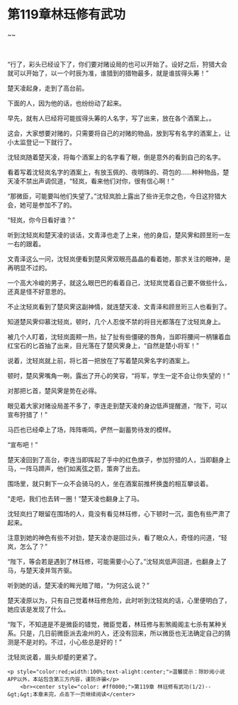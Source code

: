 # 第119章林珏修有武功
~~
    	    <p name="pagetop" href="javascript:void(0);" onclick="return false" style="line-height: 35px;padding: 10px;color: #333;"> </p><p>“行了，彩头已经设下了，你们要对赌设局的也可以开始了。设好之后，狩猎大会就可以开始了，以一个时辰为准，谁猎到的猎物最多，就是谁拔得头筹！”</p><p>楚天凌起身，走到了高台前。</p><p>下面的人，因为他的话，也纷纷动了起来。</p><p>早先，就有人已经将可能拔得头筹的人名字，写了出来，放在各个酒案上。。</p><p>这会，大家想要对赌的，只需要将自己的对赌的物品，放到写有名字的酒案上，让小太监登记一下就行了。</p><p>沈轻岚随着楚天凌，将每个酒案上的名字看了眼，倒是意外的看到自己的名字。</p><p>看着写着沈轻岚名字的酒案上，有放玉佩的、夜明珠的、荷包的……种种物品，楚天凌不禁出声调侃道，“轻岚，看来他们对你，很有信心啊！”</p><p>“那微臣，可能要叫他们失望了。”沈轻岚脸上露出了些许无奈之色，今日这狩猎大会，她可是参加不了的。</p><p>“轻岚，你今日看好谁？”</p><p>听到沈轻岚和楚天凌的谈话，文青泽也走了上来，他的身后，楚风霁和顾昱珩一左一右的跟着。</p><p>文青泽这么一问，沈轻岚便看到楚风霁双眼亮晶晶的看着她，那求关注的眼神，是再明显不过的。</p><p>一个高大冷峻的男子，就这么眼巴巴的看着自己，沈轻岚觉着自己要不做些什么，还真是怪不好意思的。</p><p>不止沈轻岚看到了楚风霁这副神情，就连楚天凌、文青泽和顾昱珩三人也看到了。</p><p>知道楚风霁仰慕沈轻岚，顿时，几个人忍俊不禁的将目光都落在了沈轻岚身上。</p><p>被几个人盯着，沈轻岚面颊一热，扯了扯有些僵硬的唇角，当即将腰间一柄镶着血红宝石的匕首抽了出来，目光落在了楚风霁身上，“自然是楚小将军！”</p><p>说着，沈轻岚就上前，将匕首一把放在了写着楚风霁名字的酒案上。</p><p>顿时，楚风霁嘴角一咧，露出了开心的笑容，“将军，学生一定不会让你失望的！”</p><p>对那把匕首，楚风霁是势在必得。</p><p>眼见着大家对赌设局差不多了，李连走到楚天凌的身边低声提醒道，“陛下，可以宣布狩猎了！”</p><p>马匹也已经牵上了场，阵阵嘶鸣，俨然一副蓄势待发的模样。</p><p>“宣布吧！”</p><p>楚天凌回到了高台，李连当即挥起了手中的红色旗子，参加狩猎的人，当即翻身上马，一阵马蹄声，他们如离弦之箭，策奔了出去。</p><p>围场里，就只剩下一众不会骑马的人，坐在酒案前推杯换盏的相互攀谈着。</p><p>“走吧，我们也去转一圈！”楚天凌也翻身上了马。</p><p>沈轻岚扫了眼留在围场的人，竟没有看见林珏修，心下顿时一沉，面色有些严肃了起来。</p><p>注意到她的神色有些不对劲，楚天凌亦是回过头，看了眼众人，奇怪的问道，“轻岚，怎么了？”</p><p>“陛下，等会若是遇到了林珏修，可能需要小心了。”沈轻岚低声回道，也翻身上了马，与楚天凌并驾齐驱。</p><p>听到她的话，楚天凌的眸光暗了暗，“为何这么说？”</p><p>楚天凌原以为，只有自己觉着林珏修危险，此时听到沈轻岚的话，心里便明白了，她应该是发现了什么。</p><p>“陛下，不知道是不是微臣的错觉，微臣觉着，林珏修与影煞阁阁主七杀有某种关系。只是，几日前微臣派去渝州的人，还没有回来，所以微臣也无法确定自己的猜测是不是对的。不过，小心些总是好的！”</p><p>沈轻岚说着，眉头却蹙的更紧了。</p>
    	
   	<p style="color:red;width:100%;text-alight:center;">温馨提示：除妙阅小说APP以外，本站包含第三方内容，谨防诈骗</p>
    	<br><center style="color: #ff0000;">第119章 林珏修有武功(1/2)--&gt;&gt;本章未完，点击下一页继续阅读</center>
    	